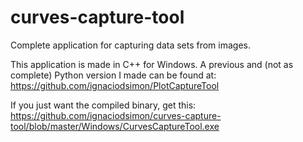 # curves-capture-tool
Complete application for capturing data sets from images.

This application is made in C++ for Windows. A previous and (not as complete) Python version I made can be found at: https://github.com/ignaciodsimon/PlotCaptureTool

If you just want the compiled binary, get this: https://github.com/ignaciodsimon/curves-capture-tool/blob/master/Windows/CurvesCaptureTool.exe
